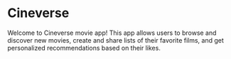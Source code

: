 # Cineverse
Welcome to Cineverse movie app! This app allows users to browse and discover new movies, create and share lists of their favorite films, and get personalized recommendations based on their likes.

